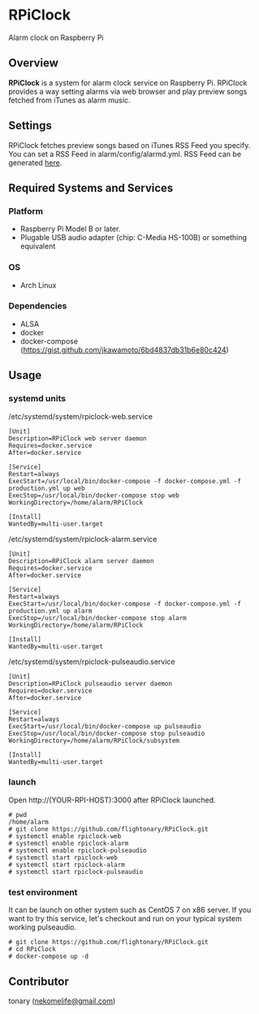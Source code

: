 # RPiClock

Alarm clock on Raspberry Pi

## Overview
**RPiClock** is a system for alarm clock service on Raspberry Pi. RPiClock provides a way setting alarms via web browser and play preview songs fetched from iTunes as alarm music.

## Settings
RPiClock fetches preview songs based on iTunes RSS Feed you specify. You can set a RSS Feed in alarm/config/alarmd.yml. RSS Feed can be generated [here](https://rss.itunes.apple.com/).

## Required Systems and Services
### Platform
- Raspberry Pi Model B or later.
- Plugable USB audio adapter (chip: C-Media HS-100B) or something equivalent

### OS
- Arch Linux

### Dependencies
- ALSA
- docker
- docker-compose (https://gist.github.com/jkawamoto/6bd4837db31b6e80c424)

## Usage
### systemd units
/etc/systemd/system/rpiclock-web.service

    [Unit]
    Description=RPiClock web server daemon
    Requires=docker.service
    After=docker.service

    [Service]
    Restart=always
    ExecStart=/usr/local/bin/docker-compose -f docker-compose.yml -f production.yml up web
    ExecStop=/usr/local/bin/docker-compose stop web
    WorkingDirectory=/home/alarm/RPiClock

    [Install]
    WantedBy=multi-user.target

/etc/systemd/system/rpiclock-alarm.service

    [Unit]
    Description=RPiClock alarm server daemon
    Requires=docker.service
    After=docker.service

    [Service]
    Restart=always
    ExecStart=/usr/local/bin/docker-compose -f docker-compose.yml -f production.yml up alarm
    ExecStop=/usr/local/bin/docker-compose stop alarm
    WorkingDirectory=/home/alarm/RPiClock

    [Install]
    WantedBy=multi-user.target

/etc/systemd/system/rpiclock-pulseaudio.service

    [Unit]
    Description=RPiClock pulseaudio server daemon
    Requires=docker.service
    After=docker.service

    [Service]
    Restart=always
    ExecStart=/usr/local/bin/docker-compose up pulseaudio
    ExecStop=/usr/local/bin/docker-compose stop pulseaudio
    WorkingDirectory=/home/alarm/RPiClock/subsystem

    [Install]
    WantedBy=multi-user.target

### launch
Open http://(YOUR-RPI-HOST):3000 after RPiClock launched.

    # pwd
    /home/alarm
    # git clone https://github.com/flightonary/RPiClock.git
    # systemctl enable rpiclock-web
    # systemctl enable rpiclock-alarm
    # systemctl enable rpiclock-pulseaudio
    # systemctl start rpiclock-web
    # systemctl start rpiclock-alarm
    # systemctl start rpiclock-pulseaudio

### test environment
It can be launch on other system such as CentOS 7 on x86 server. If you want to try this service, let's checkout and run on your typical system working pulseaudio.

    # git clone https://github.com/flightonary/RPiClock.git
    # cd RPiClock
    # docker-compose up -d

## Contributor
tonary (nekomelife@gmail.com)
